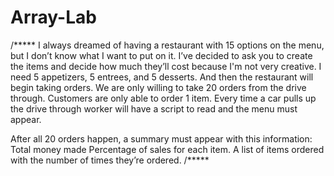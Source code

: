 # Array-Lab
/*****
I always dreamed of having a restaurant with 15 options on the menu, but I don’t know what I want to put on it. I’ve decided to ask you to create the items and decide how much they’ll cost because I'm not very creative. I need 5 appetizers, 5 entrees, and 5 desserts. And then the restaurant will begin taking orders. We are only willing to take 20 orders from the drive through. Customers are only able to
order 1 item. Every time a car pulls up the drive through worker will have a script to read and the menu must appear.

After all 20 orders happen, a summary must appear with this information:
Total money made
Percentage of sales for each item.
A list of items ordered with the number of times they’re ordered.
/*****

